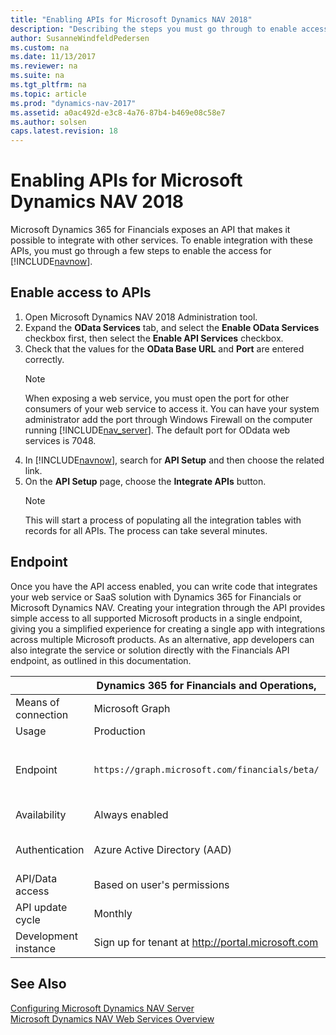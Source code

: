```yaml
---
title: "Enabling APIs for Microsoft Dynamics NAV 2018"
description: "Describing the steps you must go through to enable access to the APIs."
author: SusanneWindfeldPedersen
ms.custom: na
ms.date: 11/13/2017
ms.reviewer: na
ms.suite: na
ms.tgt_pltfrm: na
ms.topic: article
ms.prod: "dynamics-nav-2017"
ms.assetid: a0ac492d-e3c8-4a76-87b4-b469e08c58e7
ms.author: solsen
caps.latest.revision: 18
---
```


# Enabling APIs for Microsoft Dynamics NAV 2018
Microsoft Dynamics 365 for Financials exposes an API that makes it possible to integrate with other services. To enable integration with these APIs, you must go through a few steps to enable the access for [!INCLUDE[navnow](includes/navnow_md.md)].

## Enable access to APIs

1. Open Microsoft Dynamics NAV 2018 Administration tool. 
2. Expand the **OData Services** tab, and select the **Enable OData Services** checkbox first, then select the **Enable API Services** checkbox.
3. Check that the values for the **OData Base URL** and **Port** are entered correctly.  
    > [!NOTE]  
    >  When exposing a web service, you must open the port for other consumers of your web service to access it. You can have your system administrator add the port through Windows Firewall on the computer running [!INCLUDE[nav_server](includes/nav_server_md.md)]. The default port for ODdata web services is 7048.
4. In [!INCLUDE[navnow](includes/navnow_md.md)], search for **API Setup** and then choose the related link.
5. On the **API Setup** page, choose the **Integrate APIs** button.  
    > [!NOTE] 
    > This will start a process of populating all the integration tables with records for all APIs. The process can take several minutes.

## Endpoint
Once you have the API access enabled, you can write code that integrates your web service or SaaS solution with Dynamics 365 for Financials or Microsoft Dynamics NAV. Creating your integration through the API provides simple access to all supported Microsoft products in a single endpoint, giving you a simplified experience for creating a single app with integrations across multiple Microsoft products. As an alternative, app developers can also integrate the service or solution directly with the Financials API endpoint, as outlined in this documentation.


||Dynamics 365 for Financials and Operations,|Business Edition (Online)||Microsoft Dynamics NAV 2018 (on-prem)|
|--|--|--|--|--|
|Means of connection|Microsoft Graph|Common endpoint service|Direct tenant|Direct installation|
|Usage|Production|Production|Rapid development and testing only|Production|
|Endpoint|`https://graph.microsoft.com/financials/beta/`| `https://api.financials.dynamics.com`|`https://<tenant url>:7948/MS/api/<API version>/` Example: `https://contoso.com:7048/api/beta`|OData base URL in installation `https://<base URL>:<port>/v1.0/api/<API version>/` Example: `https://nav.contoso.com:7048/v1.0/api/beta/` Must be exposed through a firewall.|
|Availability|Always enabled|Always enabled|Always enabled|Disabled by default. Must be enabled by the administrator.|
|Authentication|Azure Active Directory (AAD)|Azure Active Directory (AAD)|Basic authentication. Username and web service access key as password.|Basic authentication. Username and web service access key as password.|
|API/Data access|Based on user's permissions|Based on user's permissions|Based on user's permissions|Based on user's permissions|
|API update cycle|Monthly|Monthly|Monthly|Hotfixes installed by partner|
|Development instance|Sign up for tenant at http://portal.microsoft.com|Sign up for tenant at http://portal.microsoft.com|Sign up for tenant at http://portal.microsoft.com|Get Docker instance|









## See Also
[Configuring Microsoft Dynamics NAV Server](configuring-microsoft-dynamics-nav-server.md)  
[Microsoft Dynamics NAV Web Services Overview](microsoft-dynamics-nav-web-services-overview.md)  